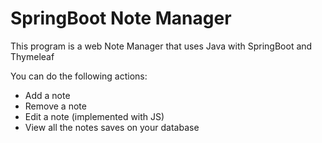 # SpringBoot Note Manager

This program is a web Note Manager that uses Java with SpringBoot and Thymeleaf

You can do the following actions:
- Add a note
- Remove a note
- Edit a note (implemented with JS)
- View all the notes saves on your database


